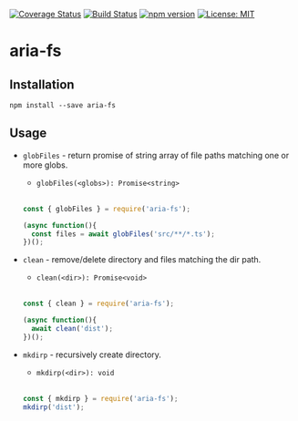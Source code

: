 [![Coverage Status](https://coveralls.io/repos/github/aelbore/aria-fs/badge.svg?branch=master&service=github)](https://coveralls.io/github/aelbore/aria-fs?branch=master)
[![Build Status](https://travis-ci.org/aelbore/aria-fs.svg?branch=master)](https://travis-ci.org/aelbore/aria-fs)
[![npm version](https://badge.fury.io/js/aria-fs.svg)](https://www.npmjs.com/package/aria-fs)
[![License: MIT](https://img.shields.io/badge/license-MIT-blue.svg)](https://opensource.org/licenses/MIT)

# aria-fs

Installation
------------

    npm install --save aria-fs

Usage
-----

* `globFiles` - return promise of string array of file paths matching one or more globs.
  - `globFiles(<globs>): Promise<string>`
  <br />
  
  ```js
  const { globFiles } = require('aria-fs');

  (async function(){
    const files = await globFiles('src/**/*.ts');
  })();
  ```
* `clean` - remove/delete directory and files matching the dir path.
  - `clean(<dir>): Promise<void>`
  <br />
  
  ```js
  const { clean } = require('aria-fs');

  (async function(){
    await clean('dist');
  })();
  ```
* `mkdirp` - recursively create directory.
  - `mkdirp(<dir>): void`
  <br />

  ```js
  const { mkdirp } = require('aria-fs');
  mkdirp('dist');
  ```
